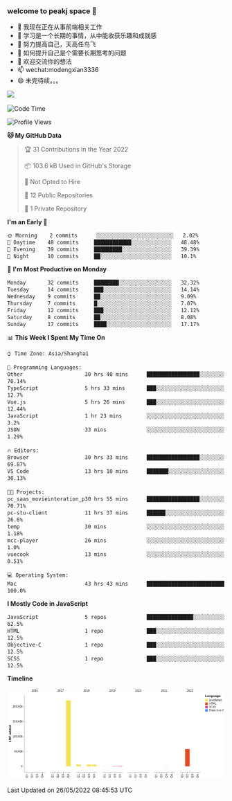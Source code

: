 ### welcome to peakj space 👋



- 🔭 我现在正在从事前端相关工作
- 🌱 学习是一个长期的事情，从中能收获乐趣和成就感
- 👯 努力提高自己，天高任鸟飞
- 🤔 如何提升自己是个需要长期思考的问题
- 💬 欢迎交流你的想法
- 📫 wechat:modengxian3336
- 😄 未完待续。。。

![](https://s2.ax1x.com/2019/06/28/ZKxc4J.jpg)

<!--START_SECTION:waka-->
![Code Time](http://img.shields.io/badge/Code%20Time-1%2C294%20hrs%2040%20mins-blue)

![Profile Views](http://img.shields.io/badge/Profile%20Views-0-blue)

**🐱 My GitHub Data** 

> 🏆 31 Contributions in the Year 2022
 > 
> 📦 103.6 kB Used in GitHub's Storage 
 > 
> 🚫 Not Opted to Hire
 > 
> 📜 12 Public Repositories 
 > 
> 🔑 1 Private Repository 
 > 
**I'm an Early 🐤** 

```text
🌞 Morning    2 commits      ░░░░░░░░░░░░░░░░░░░░░░░░░   2.02% 
🌆 Daytime    48 commits     ████████████░░░░░░░░░░░░░   48.48% 
🌃 Evening    39 commits     █████████░░░░░░░░░░░░░░░░   39.39% 
🌙 Night      10 commits     ██░░░░░░░░░░░░░░░░░░░░░░░   10.1%

```
📅 **I'm Most Productive on Monday** 

```text
Monday       32 commits     ████████░░░░░░░░░░░░░░░░░   32.32% 
Tuesday      14 commits     ███░░░░░░░░░░░░░░░░░░░░░░   14.14% 
Wednesday    9 commits      ██░░░░░░░░░░░░░░░░░░░░░░░   9.09% 
Thursday     7 commits      █░░░░░░░░░░░░░░░░░░░░░░░░   7.07% 
Friday       12 commits     ███░░░░░░░░░░░░░░░░░░░░░░   12.12% 
Saturday     8 commits      ██░░░░░░░░░░░░░░░░░░░░░░░   8.08% 
Sunday       17 commits     ████░░░░░░░░░░░░░░░░░░░░░   17.17%

```


📊 **This Week I Spent My Time On** 

```text
⌚︎ Time Zone: Asia/Shanghai

💬 Programming Languages: 
Other                    30 hrs 40 mins      █████████████████░░░░░░░░   70.14% 
TypeScript               5 hrs 33 mins       ███░░░░░░░░░░░░░░░░░░░░░░   12.7% 
Vue.js                   5 hrs 26 mins       ███░░░░░░░░░░░░░░░░░░░░░░   12.44% 
JavaScript               1 hr 23 mins        ░░░░░░░░░░░░░░░░░░░░░░░░░   3.2% 
JSON                     33 mins             ░░░░░░░░░░░░░░░░░░░░░░░░░   1.29%

🔥 Editors: 
Browser                  30 hrs 33 mins      █████████████████░░░░░░░░   69.87% 
VS Code                  13 hrs 10 mins      ███████░░░░░░░░░░░░░░░░░░   30.13%

🐱‍💻 Projects: 
pc_saas_movieinteration_p30 hrs 55 mins      █████████████████░░░░░░░░   70.71% 
pc-stu-client            11 hrs 37 mins      ██████░░░░░░░░░░░░░░░░░░░   26.6% 
temp                     30 mins             ░░░░░░░░░░░░░░░░░░░░░░░░░   1.18% 
mcc-player               26 mins             ░░░░░░░░░░░░░░░░░░░░░░░░░   1.0% 
vuecook                  13 mins             ░░░░░░░░░░░░░░░░░░░░░░░░░   0.51%

💻 Operating System: 
Mac                      43 hrs 43 mins      █████████████████████████   100.0%

```

**I Mostly Code in JavaScript** 

```text
JavaScript               5 repos             ███████████████░░░░░░░░░░   62.5% 
HTML                     1 repo              ███░░░░░░░░░░░░░░░░░░░░░░   12.5% 
Objective-C              1 repo              ███░░░░░░░░░░░░░░░░░░░░░░   12.5% 
SCSS                     1 repo              ███░░░░░░░░░░░░░░░░░░░░░░   12.5%

```


**Timeline**

![Chart not found](https://raw.githubusercontent.com/PeakJ/PeakJ/master/charts/bar_graph.png) 


 Last Updated on 26/05/2022 08:45:53 UTC
<!--END_SECTION:waka-->
